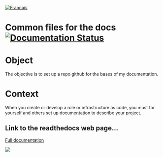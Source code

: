 [![Français](http://upload.wikimedia.org/wikipedia/commons/1/14/Flag_of_france.png "Française")](README-FR.md)

<h1>
  <span>Common files for the docs</span>
  <a href='http://docs-commons.rtfd.io/en/latest/?badge=latest'>
    <img src='https://readthedocs.org/projects/docs_commons/badge/?version=latest' alt='Documentation Status' />
  </a>
</h1>

Object
======
The objective is to set up a repo github for the bases of my documentation.

Context
=======
When you create or develop a role or infrastructure as code, you must for yourself and others set up documentation to describe your project. 


## Link to the readthedocs web page...
[Full documentation](http://docs-commons.rtfd.io/)

[![](https://www.gnu.org/graphics/gplv3-88x31.png "")](LICENSE)
